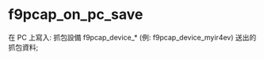 ﻿f9pcap_on_pc_save
=======================

在 PC 上寫入: 抓包設備 f9pcap_device_* (例: f9pcap_device_myir4ev) 送出的抓包資料;